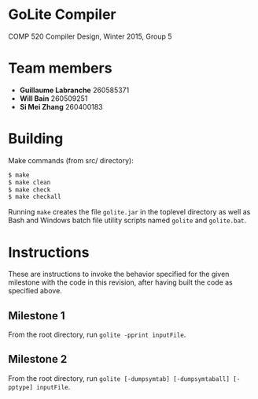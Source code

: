 GoLite Compiler
===============
COMP 520 Compiler Design, Winter 2015, Group 5

# Team members
- **Guillaume Labranche** 260585371
- **Will Bain** 260509251
- **Si Mei Zhang** 260400183

# Building

Make commands (from src/ directory):

~~~ sh
$ make
$ make clean
$ make check
$ make checkall
~~~

Running `make` creates the file `golite.jar` in the toplevel directory
as well as Bash and Windows batch file utility scripts named `golite` and
`golite.bat`.

# Instructions

These are instructions to invoke the behavior specified for the
given milestone with the code in this revision, after having built
the code as specified above.

## Milestone 1

From the root directory, run `golite -pprint inputFile`.

## Milestone 2

From the root directory, run
`golite [-dumpsymtab] [-dumpsymtaball] [-pptype] inputFile`.
